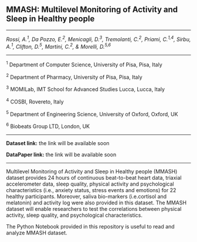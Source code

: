 ## MMASH: Multilevel Monitoring of Activity and Sleep in Healthy people

---

*Rossi, A.<sup>1</sup>, Da Pozzo, E.<sup>2</sup>, Menicagli, D.<sup>3</sup>, Tremolanti, C.<sup>2</sup>, Priami, C.<sup>1,4</sup>, Sirbu, A.<sup>1</sup>, Clifton, D.<sup>5</sup>, Martini, C.<sup>2</sup>, & Morelli, D.<sup>5,6</sup>*

---

<sup>1</sup> Department of Computer Science, University of Pisa, Pisa, Italy

<sup>2</sup> Department of Pharmacy, University of Pisa, Pisa, Italy

<sup>3</sup> MOMILab, IMT School for Advanced Studies Lucca, Lucca, Italy

<sup>4</sup> COSBI, Rovereto, Italy

<sup>5</sup> Department of Engineering Science, University of Oxford, Oxford, UK

<sup>6</sup> Biobeats Group LTD, London, UK

---

**Dataset link:** the link will be available soon 

**DataPaper link:** the link will be available soon 

---
Multilevel Monitoring of Activity and Sleep in Healthy people (MMASH) dataset provides 24 hours of continuous beat-to-beat heart data, triaxial accelerometer data, sleep quality, physical activity and psychological characteristics (i.e., anxiety status, stress events and emotions) for 22 healthy participants. Moreover, saliva bio-markers (i.e.cortisol and melatonin) and activity log were also provided in this dataset. The MMASH dataset will enable researchers to test the correlations between physical activity, sleep quality, and psychological characteristics.

The Python Notebook provided in this repository is useful to read and analyze MMASH dataset.
